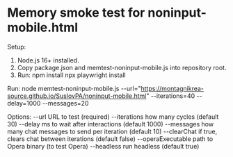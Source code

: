 # Memory smoke test for noninput-mobile.html

Setup:
1. Node.js 16+ installed.
2. Copy package.json and memtest-noninput-mobile.js into repository root.
3. Run:
   npm install
   npx playwright install

Run:
node memtest-noninput-mobile.js --url="https://montagnikrea-source.github.io/SuslovPA/noninput-mobile.html" --iterations=40 --delay=1000 --messages=20

Options:
--url            URL to test (required)
--iterations     how many cycles (default 30)
--delay          ms to wait after interactions (default 1000)
--messages       how many chat messages to send per iteration (default 10)
--clearChat      if true, clears chat between iterations (default false)
--operaExecutable path to Opera binary (to test Opera)
--headless       run headless (default true)
